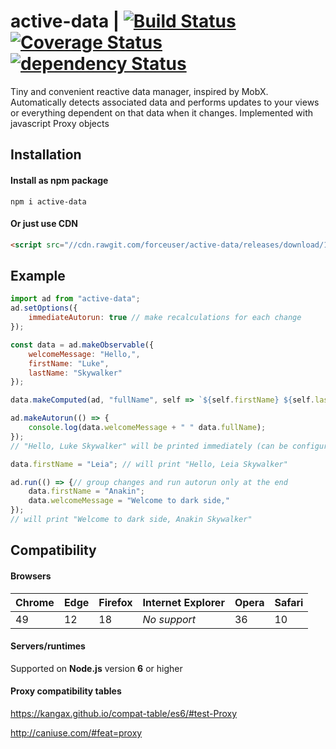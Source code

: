 # active-data | [![Build Status](https://travis-ci.org/forceuser/active-data.svg?branch=master)](https://travis-ci.org/forceuser/active-data) [![Coverage Status](https://img.shields.io/codecov/c/github/forceuser/active-data/master.svg)](https://codecov.io/gh/forceuser/active-data) [![dependency Status](https://img.shields.io/npm/v/active-data.svg)](https://www.npmjs.com/package/active-data)

Tiny and convenient reactive data manager, inspired by MobX. Automatically detects associated data and performs updates to your views or everything dependent on that data when it changes. Implemented with javascript Proxy objects

## Installation

#### Install as npm package

```shell
npm i active-data
```

#### Or just use CDN

```html
<script src="//cdn.rawgit.com/forceuser/active-data/releases/download/1.0.1/active-data.min.js"></script>
```

## Example
```js
import ad from "active-data";
ad.setOptions({
	immediateAutorun: true // make recalculations for each change
});

const data = ad.makeObservable({
	welcomeMessage: "Hello,",
	firstName: "Luke",
	lastName: "Skywalker"
});

data.makeComputed(ad, "fullName", self => `${self.firstName} ${self.lastName}`);

ad.makeAutorun(() => {
	console.log(data.welcomeMessage + " " data.fullName);
});
// "Hello, Luke Skywalker" will be printed immediately (can be configured)

data.firstName = "Leia"; // will print "Hello, Leia Skywalker"

ad.run(() => {// group changes and run autorun only at the end
	data.firstName = "Anakin";
	data.welcomeMessage = "Welcome to dark side,"
});
// will print "Welcome to dark side, Anakin Skywalker"

```

## Compatibility

#### Browsers

Chrome | Edge | Firefox | Internet Explorer | Opera | Safari
-------|------|---------|-------------------|-------|-------
49 | 12 | 18 | *No support* | 36 | 10

#### Servers/runtimes

Supported on **Node.js** version **6** or higher

#### Proxy compatibility tables

https://kangax.github.io/compat-table/es6/#test-Proxy

http://caniuse.com/#feat=proxy
